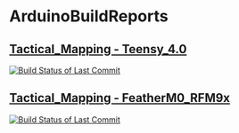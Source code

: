 # ArduinoBuildReports



[//]: # (Tactical_Mapping - Teensy_4.0)
## [Tactical_Mapping - Teensy_4.0](https://github.com/andrewmcdan/Tactical_Mapping)

[![Build Status of Last Commit](https://github.com/andrewmcdan/Tactical_Mapping/actions/workflows/teensyBuild.yml/badge.svg)](https://github.com/andrewmcdan/Tactical_Mapping/actions/workflows/teensyBuild.yml)



[//]: # (Tactical_Mapping - FeatherM0_RFM9x)
## [Tactical_Mapping - FeatherM0_RFM9x](https://github.com/andrewmcdan/Tactical_Mapping)

[![Build Status of Last Commit](https://github.com/andrewmcdan/Tactical_Mapping/actions/workflows/c-cpp.yml/badge.svg)](https://github.com/andrewmcdan/Tactical_Mapping/actions/workflows/c-cpp.yml)

